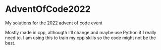 # AdventOfCode2022
My solutions for the 2022 advent of code event

Mostly made in cpp, althougth I'll change and maybe use Python if I really need to.
I am using this to train my cpp skills so the code might not be the best.
